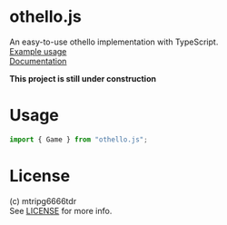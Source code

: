 # othello.js
An easy-to-use othello implementation with TypeScript.  
[Example usage](https://www.myon.ga/othello.js/sample/)  
[Documentation](https://www.myon.ga/othello.js/docs/modules.html)  

**This project is still under construction**

# Usage
```ts
import { Game } from "othello.js";
```

# License
(c) mtripg6666tdr  
See [LICENSE](LICENSE) for more info.
